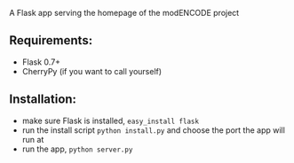 A Flask app serving the homepage of the modENCODE project

## Requirements:
- Flask 0.7+
- CherryPy (if you want to call yourself)

## Installation:
- make sure Flask is installed, <code>easy_install flask</code>
- run the install script <code>python install.py</code> and choose the port the app will run at
- run the app, <code>python server.py</code>